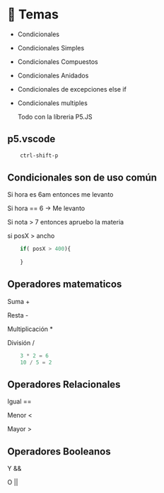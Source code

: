 # 🎯 Temas
- Condicionales
- Condicionales Simples
- Condicionales Compuestos
- Condicionales Anidados
- Condicionales de excepciones else if
- Condicionales multiples

    Todo con la líbreria P5.JS

## p5.vscode
``` bash
    ctrl-shift-p
```

## Condicionales son de uso común

Si hora es 6am entonces me levanto

Si hora == 6 -> Me levanto

Si nota > 7 entonces apruebo la materia

si posX > ancho 

``` js
    if( posX > 400){
        
    }
```
## Operadores matematicos

Suma +

Resta -

Multiplicación *

División /

``` js
    3 * 2 = 6
    10 / 5 = 2
```

## Operadores Relacionales

Igual ==

Menor <

Mayor >

## Operadores Booleanos

Y  &&

O ||